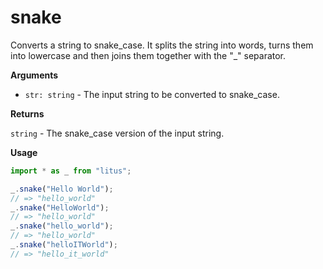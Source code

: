 # snake

Converts a string to snake_case. It splits the string into words, turns them
into lowercase and then joins them together with the "\_" separator.

**Arguments**

- `str: string` - The input string to be converted to snake_case.

**Returns**

`string` - The snake_case version of the input string.

**Usage**

```ts
import * as _ from "litus";

_.snake("Hello World");
// => "hello_world"
_.snake("HelloWorld");
// => "hello_world"
_.snake("hello_world");
// => "hello_world"
_.snake("helloITWorld");
// => "hello_it_world"
```
